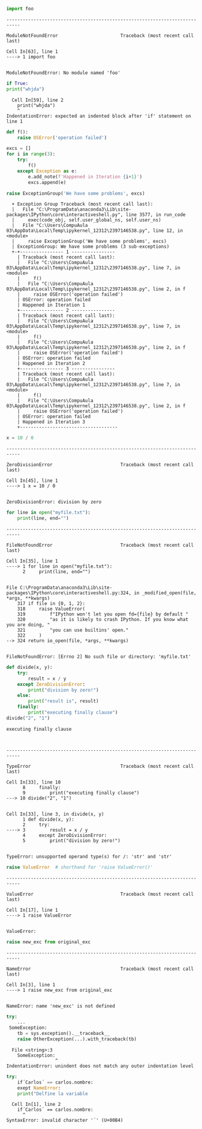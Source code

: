 ```python
import foo
```


    ---------------------------------------------------------------------------

    ModuleNotFoundError                       Traceback (most recent call last)

    Cell In[63], line 1
    ----> 1 import foo
    

    ModuleNotFoundError: No module named 'foo'



```python
if True:
print("whjda")
```


      Cell In[59], line 2
        print("whjda")
        ^
    IndentationError: expected an indented block after 'if' statement on line 1
    



```python
def f():
    raise OSError('operation failed')

excs = []
for i in range(3):
    try:
        f()
    except Exception as e:
        e.add_note(f'Happened in Iteration {i+1}')
        excs.append(e)

raise ExceptionGroup('We have some problems', excs)

```

      + Exception Group Traceback (most recent call last):
      |   File "C:\ProgramData\anaconda3\Lib\site-packages\IPython\core\interactiveshell.py", line 3577, in run_code
      |     exec(code_obj, self.user_global_ns, self.user_ns)
      |   File "C:\Users\CompuAula 03\AppData\Local\Temp\ipykernel_12312\2397146538.py", line 12, in <module>
      |     raise ExceptionGroup('We have some problems', excs)
      | ExceptionGroup: We have some problems (3 sub-exceptions)
      +-+---------------- 1 ----------------
        | Traceback (most recent call last):
        |   File "C:\Users\CompuAula 03\AppData\Local\Temp\ipykernel_12312\2397146538.py", line 7, in <module>
        |     f()
        |   File "C:\Users\CompuAula 03\AppData\Local\Temp\ipykernel_12312\2397146538.py", line 2, in f
        |     raise OSError('operation failed')
        | OSError: operation failed
        | Happened in Iteration 1
        +---------------- 2 ----------------
        | Traceback (most recent call last):
        |   File "C:\Users\CompuAula 03\AppData\Local\Temp\ipykernel_12312\2397146538.py", line 7, in <module>
        |     f()
        |   File "C:\Users\CompuAula 03\AppData\Local\Temp\ipykernel_12312\2397146538.py", line 2, in f
        |     raise OSError('operation failed')
        | OSError: operation failed
        | Happened in Iteration 2
        +---------------- 3 ----------------
        | Traceback (most recent call last):
        |   File "C:\Users\CompuAula 03\AppData\Local\Temp\ipykernel_12312\2397146538.py", line 7, in <module>
        |     f()
        |   File "C:\Users\CompuAula 03\AppData\Local\Temp\ipykernel_12312\2397146538.py", line 2, in f
        |     raise OSError('operation failed')
        | OSError: operation failed
        | Happened in Iteration 3
        +------------------------------------
    


```python
x = 10 / 0
```


    ---------------------------------------------------------------------------

    ZeroDivisionError                         Traceback (most recent call last)

    Cell In[45], line 1
    ----> 1 x = 10 / 0
    

    ZeroDivisionError: division by zero



```python
for line in open("myfile.txt"):
    print(line, end="")
```


    ---------------------------------------------------------------------------

    FileNotFoundError                         Traceback (most recent call last)

    Cell In[35], line 1
    ----> 1 for line in open("myfile.txt"):
          2     print(line, end="")
    

    File C:\ProgramData\anaconda3\Lib\site-packages\IPython\core\interactiveshell.py:324, in _modified_open(file, *args, **kwargs)
        317 if file in {0, 1, 2}:
        318     raise ValueError(
        319         f"IPython won't let you open fd={file} by default "
        320         "as it is likely to crash IPython. If you know what you are doing, "
        321         "you can use builtins' open."
        322     )
    --> 324 return io_open(file, *args, **kwargs)
    

    FileNotFoundError: [Errno 2] No such file or directory: 'myfile.txt'



```python
def divide(x, y):
    try:
        result = x / y
    except ZeroDivisionError:
        print("division by zero!")
    else:
        print("result is", result)
    finally:
        print("executing finally clause")
divide("2", "1")
```

    executing finally clause
    


    ---------------------------------------------------------------------------

    TypeError                                 Traceback (most recent call last)

    Cell In[33], line 10
          8     finally:
          9         print("executing finally clause")
    ---> 10 divide("2", "1")
    

    Cell In[33], line 3, in divide(x, y)
          1 def divide(x, y):
          2     try:
    ----> 3         result = x / y
          4     except ZeroDivisionError:
          5         print("division by zero!")
    

    TypeError: unsupported operand type(s) for /: 'str' and 'str'



```python
raise ValueError  # shorthand for 'raise ValueError()'
```


    ---------------------------------------------------------------------------

    ValueError                                Traceback (most recent call last)

    Cell In[17], line 1
    ----> 1 raise ValueError
    

    ValueError: 



```python
raise new_exc from original_exc
```


    ---------------------------------------------------------------------------

    NameError                                 Traceback (most recent call last)

    Cell In[3], line 1
    ----> 1 raise new_exc from original_exc
    

    NameError: name 'new_exc' is not defined



```python
try:
    ...
 SomeException:
    tb = sys.exception().__traceback__
    raise OtherException(...).with_traceback(tb)
```


      File <string>:3
        SomeException:
                      ^
    IndentationError: unindent does not match any outer indentation level
    



```python
try:
    if´Carlos´ == carlos.nombre:
    exept NameError:
    print("Delfine la variable
```


      Cell In[1], line 2
        if´Carlos´ == carlos.nombre:
          ^
    SyntaxError: invalid character '´' (U+00B4)
    

